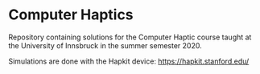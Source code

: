 # Computer Haptics

Repository containing solutions for the Computer Haptic course taught at the University of Innsbruck in the summer semester 2020.

Simulations are done with the Hapkit device: https://hapkit.stanford.edu/